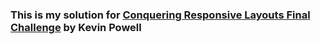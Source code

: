 ### This is my solution for [Conquering Responsive Layouts Final Challenge](https://courses.kevinpowell.co/view/courses/conquering-responsive-layouts/278049-day-21-you-ve-done-it/803483-your-final-challenge) by Kevin Powell
